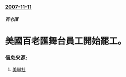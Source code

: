 ### [2007-11-11](/news/2007/11/11/index.md)

##### 百老匯
# 美國百老匯舞台員工開始罷工。




### 信息来源:

1. [美聯社](https://web.archive.org/web/20071113131940/http://ap.google.com/article/ALeqM5jFdKqhUfX5KSTTgYkSosl0pGiAfAD8SR4RG02)
